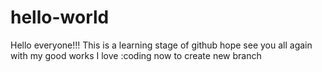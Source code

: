 # hello-world
Hello everyone!!!
This is a learning stage of github 
hope see you all again with my good works
I love :coding
now to create new branch
